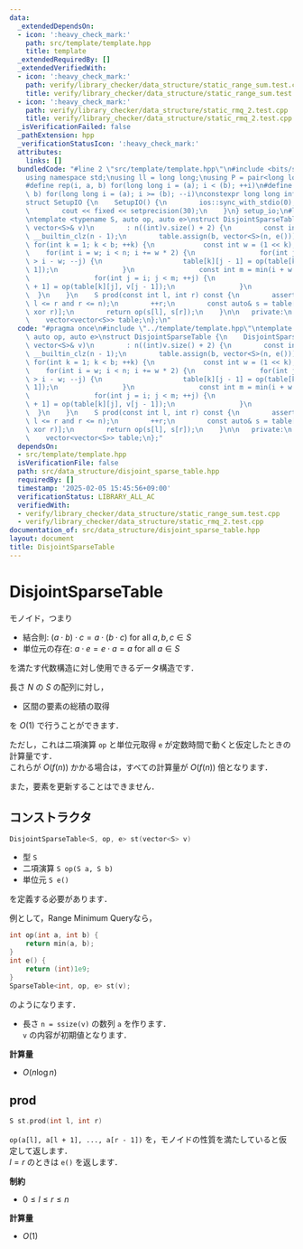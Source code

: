 ```yaml
---
data:
  _extendedDependsOn:
  - icon: ':heavy_check_mark:'
    path: src/template/template.hpp
    title: template
  _extendedRequiredBy: []
  _extendedVerifiedWith:
  - icon: ':heavy_check_mark:'
    path: verify/library_checker/data_structure/static_range_sum.test.cpp
    title: verify/library_checker/data_structure/static_range_sum.test.cpp
  - icon: ':heavy_check_mark:'
    path: verify/library_checker/data_structure/static_rmq_2.test.cpp
    title: verify/library_checker/data_structure/static_rmq_2.test.cpp
  _isVerificationFailed: false
  _pathExtension: hpp
  _verificationStatusIcon: ':heavy_check_mark:'
  attributes:
    links: []
  bundledCode: "#line 2 \"src/template/template.hpp\"\n#include <bits/stdc++.h>\n\
    using namespace std;\nusing ll = long long;\nusing P = pair<long long, long long>;\n\
    #define rep(i, a, b) for(long long i = (a); i < (b); ++i)\n#define rrep(i, a,\
    \ b) for(long long i = (a); i >= (b); --i)\nconstexpr long long inf = 4e18;\n\
    struct SetupIO {\n    SetupIO() {\n        ios::sync_with_stdio(0);\n        cin.tie(0);\n\
    \        cout << fixed << setprecision(30);\n    }\n} setup_io;\n#line 3 \"src/data_structure/disjoint_sparse_table.hpp\"\
    \ntemplate <typename S, auto op, auto e>\nstruct DisjointSparseTable {\n    DisjointSparseTable(const\
    \ vector<S>& v)\n        : n((int)v.size() + 2) {\n        const int b = 32 -\
    \ __builtin_clz(n - 1);\n        table.assign(b, vector<S>(n, e()));\n       \
    \ for(int k = 1; k < b; ++k) {\n            const int w = (1 << k);\n        \
    \    for(int i = w; i < n; i += w * 2) {\n                for(int j = i - 1; j\
    \ > i - w; --j) {\n                    table[k][j - 1] = op(table[k][j], v[j -\
    \ 1]);\n                }\n                const int m = min(i + w - 1, n - 1);\n\
    \                for(int j = i; j < m; ++j) {\n                    table[k][j\
    \ + 1] = op(table[k][j], v[j - 1]);\n                }\n            }\n      \
    \  }\n    }\n    S prod(const int l, int r) const {\n        assert(0 <= l and\
    \ l <= r and r <= n);\n        ++r;\n        const auto& s = table[31 - __builtin_clz(l\
    \ xor r)];\n        return op(s[l], s[r]);\n    }\n\n   private:\n    int n;\n\
    \    vector<vector<S>> table;\n};\n"
  code: "#pragma once\n#include \"../template/template.hpp\"\ntemplate <typename S,\
    \ auto op, auto e>\nstruct DisjointSparseTable {\n    DisjointSparseTable(const\
    \ vector<S>& v)\n        : n((int)v.size() + 2) {\n        const int b = 32 -\
    \ __builtin_clz(n - 1);\n        table.assign(b, vector<S>(n, e()));\n       \
    \ for(int k = 1; k < b; ++k) {\n            const int w = (1 << k);\n        \
    \    for(int i = w; i < n; i += w * 2) {\n                for(int j = i - 1; j\
    \ > i - w; --j) {\n                    table[k][j - 1] = op(table[k][j], v[j -\
    \ 1]);\n                }\n                const int m = min(i + w - 1, n - 1);\n\
    \                for(int j = i; j < m; ++j) {\n                    table[k][j\
    \ + 1] = op(table[k][j], v[j - 1]);\n                }\n            }\n      \
    \  }\n    }\n    S prod(const int l, int r) const {\n        assert(0 <= l and\
    \ l <= r and r <= n);\n        ++r;\n        const auto& s = table[31 - __builtin_clz(l\
    \ xor r)];\n        return op(s[l], s[r]);\n    }\n\n   private:\n    int n;\n\
    \    vector<vector<S>> table;\n};"
  dependsOn:
  - src/template/template.hpp
  isVerificationFile: false
  path: src/data_structure/disjoint_sparse_table.hpp
  requiredBy: []
  timestamp: '2025-02-05 15:45:56+09:00'
  verificationStatus: LIBRARY_ALL_AC
  verifiedWith:
  - verify/library_checker/data_structure/static_range_sum.test.cpp
  - verify/library_checker/data_structure/static_rmq_2.test.cpp
documentation_of: src/data_structure/disjoint_sparse_table.hpp
layout: document
title: DisjointSparseTable
---
```


# DisjointSparseTable

モノイド，つまり

- 結合則: $(a \cdot b) \cdot c = a \cdot (b \cdot c)$ for all $a, b, c \in S$
- 単位元の存在: $a \cdot e = e \cdot a = a$ for all $a \in S$

を満たす代数構造に対し使用できるデータ構造です．

長さ $N$ の $S$ の配列に対し，

- 区間の要素の総積の取得

を $O(1)$ で行うことができます．

ただし，これは二項演算 `op` と単位元取得 `e` が定数時間で動くと仮定したときの計算量です．<br>
これらが $O(f(n))$ かかる場合は，すべての計算量が $O(f(n))$ 倍となります．

また，要素を更新することはできません．

## コンストラクタ

```cpp
DisjointSparseTable<S, op, e> st(vector<S> v)
```

- 型 `S`
- 二項演算 `S op(S a, S b)`
- 単位元 `S e()`

を定義する必要があります．

例として，Range Minimum Queryなら，

```cpp
int op(int a, int b) {
    return min(a, b);
}
int e() {
    return (int)1e9;
}
SparseTable<int, op, e> st(v);
```

のようになります．

- 長さ `n = ssize(v)` の数列 `a` を作ります．<br>
`v` の内容が初期値となります．

**計算量**

- $O(n \log n)$

## prod

```cpp
S st.prod(int l, int r)
```

`op(a[l], a[l + 1], ..., a[r - 1])` を，モノイドの性質を満たしていると仮定して返します．<br>
$l = r$ のときは `e()` を返します．

**制約**

- $0 \leq l \leq r \leq n$

**計算量**

- $O(1)$
